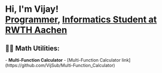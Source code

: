 <h1>Hi, I'm Vijay! <br/><a href="https://github.com/joshmadakor1">Programmer</a>, <a href="https://www.linkedin.com/in/vijay-s-880a30218/">Informatics Student at RWTH Aachen</a></h1>

<h2>👨‍💻 Math Utilities:</h2>
- <b>Multi-Function Calculator</b>
  - [Multi-Function Calculator link](https://github.com/VijSub/Multi-Function_Calculator)
